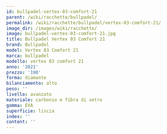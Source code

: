 ```yaml
---
id: bullpadel-vertex-03-comfort-21
parent: /wiki/racchette/bullpadel/
permalink: /wiki/racchette/bullpadel/vertex-03-comfort-21/
image_dir: /images/wiki/racchette/
image: bullpadel-vertex-03-comfort-21.jpg
title: Bullpadel Vertex 03 Comfort 21
brand: Bullpadel
model: Vertex 03 Comfort 21
marca: bullpadel
modello: vertex 03 comfort 21
anno: '2021'
prezzo: '190'
forma: diamante
bilanciamento: alto
peso: ''
livello: avanzato
materiale: carbonio e fibra di vetro
gomma: EVA
superficie: liscia
index: ''
content: ''
---
```


